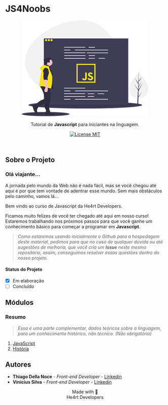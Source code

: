 # JS4Noobs
<p align="center">
  <img src="./assets/javascript.png" alt="javascript">

  <p align="center">Tutorial de <strong>Javascript</strong> para iniciantes na linguagem.</p>
  <p align="center">
    <a href="https://opensource.org/licenses/MIT">
      <img src="https://img.shields.io/github/license/ThiagoDellaNoce/javascript4noobs" alt="License MIT">
    </a>
  </p>
  <br>
</p>

## Sobre o Projeto

### Olá viajante...

A jornada pelo mundo da Web não é nada fácil, mas se você chegou até aqui é por que tem vontade de adentrar esse mundo. Sem mais obstáculos pelo caminho, vamos lá...

Bem vindo ao curso de Javascript da He4rt Developers.

Ficamos muito felizes de você ter chegado até aqui em nosso curso! Estaremos trabalhando nos próximos passos para que você ganhe um conhecimento básico para começar a programar em **Javascript**.

>*Como estaremos usando inicialmente o Github para a hospedagem deste material, pedimos para que no caso de qualquer dúvida ou até sugestões de melhoria, que você cria um **Issue** neste mesmo repositório, assim, conseguimos resolver essas questões dentro do nosso projeto.*

#### Status do Projeto

- [x] Em elaboração
- [ ] Concluído

## Módulos

### Resumo

>*Essa é uma parte complementar, dados teóricos sobre a linguagem, para um conhecimento histórico, não técnico. (Não obrigatório)*

1. [JavaScript](/Modulos/1_Resumo/1_Resumo.md#JavaScript)
2. [História](/Modulos/1_Resumo/1_Resumo.md#História)

## Autores

- **Thiago Della Noce** - _Front-end Developer_ - [Linkedin](https://www.linkedin.com/in/thiagodellanoce/)
- **Vinicius Silva** - _Front-end Developer_ - [Linkedin](https://www.linkedin.com/in/silv-vinicius/)

<p align="center">Made with 💜<br>He4rt Developers</p>
